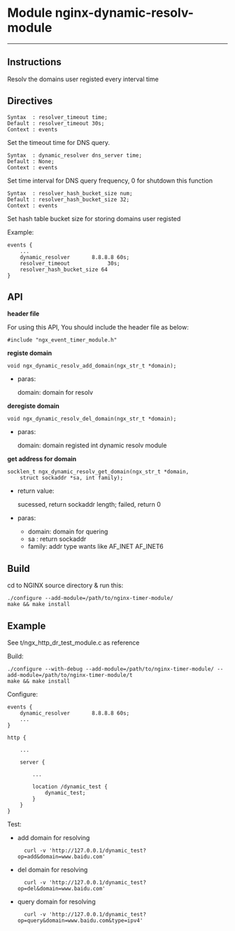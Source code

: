 # Module nginx-dynamic-resolv-module
---
## Instructions

Resolv the domains user registed every interval time

## Directives

	Syntax  : resolver_timeout time;
	Default : resolver_timeout 30s;
	Context : events

Set the timeout time for DNS query.

	Syntax  : dynamic_resolver dns_server time;
	Default : None;
	Context : events

Set time interval for DNS query frequency, 0 for shutdown this function

	Syntax  : resolver_hash_bucket_size num;
	Default : resolver_hash_bucket_size 32;
	Context : events

Set hash table bucket size for storing domains user registed

Example:

	events {
		...
		dynamic_resolver       8.8.8.8 60s;
		resolver_timeout			30s;
		resolver_hash_bucket_size 64
	}

## API

**header file**

For using this API, You should include the header file as below:

	#include "ngx_event_timer_module.h"

**registe domain**

	void ngx_dynamic_resolv_add_domain(ngx_str_t *domain);

- paras:

	domain: domain for resolv

**deregiste domain**

	void ngx_dynamic_resolv_del_domain(ngx_str_t *domain);

- paras:

	domain: domain registed int dynamic resolv module

**get address for domain**

	socklen_t ngx_dynamic_resolv_get_domain(ngx_str_t *domain,
        struct sockaddr *sa, int family);

- return value:

	sucessed, return sockaddr length; failed, return 0

- paras:

	- domain: domain for quering
	- sa    : return sockaddr
	- family: addr type wants like AF\_INET AF\_INET6

## Build

cd to NGINX source directory & run this:

	./configure --add-module=/path/to/nginx-timer-module/
	make && make install

## Example

See t/ngx\_http\_dr\_test\_module.c as reference

Build:

	./configure --with-debug --add-module=/path/to/nginx-timer-module/ --add-module=/path/to/nginx-timer-module/t
	make && make install

Configure:

	events {
		dynamic_resolver       8.8.8.8 60s;
		...
	}
	
	http {
	
		...
	
		server {
	
			...
			
			location /dynamic_test {
				dynamic_test;
			}
		}
	}

Test:

- add domain for resolving

		curl -v 'http://127.0.0.1/dynamic_test?op=add&domain=www.baidu.com'

- del domain for resolving

		curl -v 'http://127.0.0.1/dynamic_test?op=del&domain=www.baidu.com'

- query domain for resolving

		curl -v 'http://127.0.0.1/dynamic_test?op=query&domain=www.baidu.com&type=ipv4'

	

